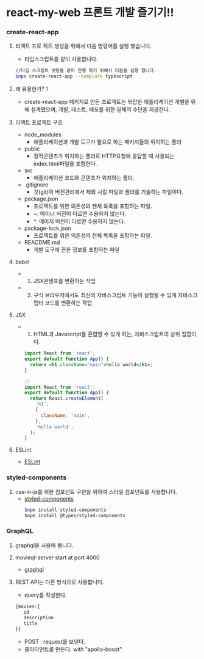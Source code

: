 # react-my-web 프론트 개발 즐기기!!

### create-react-app

1. 리액트 프로 젝트 생성을 위해서 다음 명령어를 실행 했습니다.
   - 타입스크립트를 같이 사용합니다.
   ```bash
   //타입 스크립트 셋팅을 같이 진행 하기 위해서 다음을 실행 합니다.
   $npx create-react-app --template typescript
   ```
2. 왜 유용한가? 1

   - create-react-app 패키지로 만든 프로젝트는 복잡한 애플리케이션 개밸을 위해 설계됐으며, 개발, 테스트, 배포를 위한 일체의 수단을 제공한다.

3. 리액트 프로젝트 구조
   - node_modules
     - 애플리케이션과 개발 도구가 필요로 하는 패키지들의 위치하는 폴더
   - public
     - 정적콘텐츠가 위치하는 폴더로 HTTP요청에 응답할 때 사용되는 index.html파일을 포함한다.
   - src
     - 애플리케이션 코드와 콘텐츠가 위치하는 폴더.
   - .gitignore
     - 깃(git)이 버전관리에서 제외 시킬 파일과 폴더를 기술하는 파일이다.
   - package.json
     - 프로젝트를 위한 의존성의 젠체 목록을 포함하는 파일.
     - ~: 마이너 버전이 다르면 수용하지 않는다.
     - ^: 메이저 버전이 다르면 수용하지 않는다.
   - package-lock.json
     - 프로젝트를 위한 의존성의 전체 목록을 포함하는 파일.
   - REACDME.md
     - 개발 도구에 관한 정보를 포함하는 파일
4. babel
   - 1. JSX콘텐프를 변환하는 작업
   - 2. 구식 브라우저에서도 최신의 자바스크립트 기능이 실행될 수 있게 자바스크립터 코드를 변환하는 작업
5. JSX

   - 1. HTML과 Javascript를 혼합할 수 있게 하는, 자바스크립트의 상위 집합이다.

     ```jsx
     import React from 'react';
     export default function App() {
       return <h1 className="main">hello world</h1>;
     }

     //
     import React from 'react';
     export default function App() {
       return React.createElement(
         'h1',
         {
           className: 'main',
         },
         'hello world',
       );
     }
     ```

6. ESLint
   - [ESLint]('https://eslint.org/docs/rule')

### styled-components

1. css-in-js를 위한 컴포넌트 구현을 위하여 스타일 컴포넌트를 사용합니다.
   - [styled-components](https://styled-components.com/, 'styled-components link')
     ```bash
     $npm install styled-components
     $npm install @types/styled-components
     ```

### GraphQL

1. graphql을 사용해 봅니다.
2. movieql-server start at port 4000

   - [graphql](https://www.apollographql.com/docs/react/get-started, 'graphql link')

3. REST API는 다른 방식으로 사용합니다.
   - query를 작성한다.
   ```graphql
   {movies:{
      id
      description
      title
   }}
   ```
   - POST : request를 보낸다.
   - 클라이언트를 만든다. with "apollo-boost"
